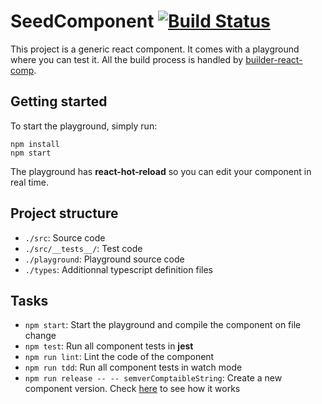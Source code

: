 # SeedComponent [![Build Status](https://travis-ci.org/hourliert/react-component-seed.svg?branch=develop)](https://travis-ci.org/hourliert/react-component-seed)

This project is a generic react component. It comes with a playground where you can test it.
All the build process is handled by [builder-react-comp](https://github.com/hourliert/builder-react-comp).

## Getting started

To start the playground, simply run:

```
npm install
npm start 
```

The playground has **react-hot-reload** so you can edit your component in real time.

## Project structure
* `./src`: Source code
* `./src/__tests__/`: Test code 
* `./playground`: Playground source code
* `./types`: Additionnal typescript definition files

## Tasks
* `npm start`: Start the playground and compile the component on file change
* `npm test`: Run all component tests in **jest**
* `npm run lint`: Lint the code of the component
* `npm run tdd`: Run all component tests in watch mode
* `npm run release -- -- semverComptaibleString`: Create a new component version. Check [here](https://github.com/hourliert/builder-react-comp/blob/master/README.md#release-the-component) to see how it works
